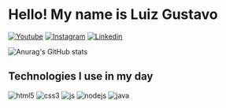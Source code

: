 # Hello! My name is **Luiz Gustavo**


[![Youtube](https://img.shields.io/badge/YouTube-FF0000?style=for-the-badge&logo=youtube&logoColor=white)](https://www.youtube.com/channel/UCDTvCD9JbDSb36O-UKPrVfw)
[![Instagram](https://img.shields.io/badge/Instagram-E4405F?style=for-the-badge&logo=instagram&logoColor=white)](https://www.instagram.com/euoluizg/)
[![Linkedin](https://img.shields.io/badge/LinkedIn-0077B5?style=for-the-badge&logo=linkedin&logoColor=white)](www.linkedin.com/in/euoluizg)

![Anurag's GitHub stats](https://github-readme-stats.vercel.app/api?username=euoluizg&show_icons=true&theme=dark&title_color=8C49FA&border_color=8C49FA&icon_color=21A58D)



## Technologies I use in my day

<div>
    <img aling="center" alt="html5" src="https://img.shields.io/badge/HTML5-E34F26?style=for-the-badge&logo=html5&logoColor=white" />
    <img aling="center" alt="css3" src="https://img.shields.io/badge/CSS3-1572B6?style=for-the-badge&logo=css3&logoColor=white" />
    <img aling="center" alt="js" src="https://img.shields.io/badge/JavaScript-F7DF1E?style=for-the-badge&logo=javascript&logoColor=black" />
    <img aling="center" alt="nodejs" src="https://img.shields.io/badge/Node.js-43853D?style=for-the-badge&logo=node.js&logoColor=white" />
    <img aling="center" alt="java" src="https://img.shields.io/badge/Java-ED8B00?style=for-the-badge&logo=openjdk&logoColor=black" />
</div>
<br>

